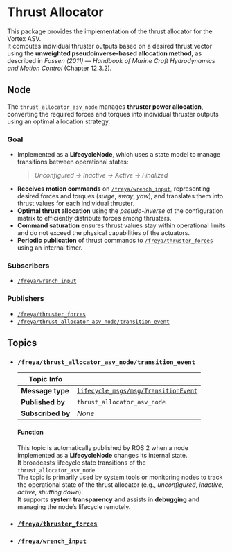 # Thrust Allocator 

This package provides the implementation of the thrust allocator for the Vortex ASV.  
It computes individual thruster outputs based on a desired thrust vector using the **unweighted pseudoinverse-based allocation method**, as described in *Fossen (2011)* — *Handbook of Marine Craft Hydrodynamics and Motion Control* (Chapter 12.3.2).

## Node

The `thrust_allocator_asv_node` manages **thruster power allocation**, converting the required forces and torques into individual thruster outputs using an optimal allocation strategy.

### Goal

- Implemented as a **LifecycleNode**, which uses a state model to manage transitions between operational states:  
  > *Unconfigured → Inactive → Active → Finalized*
- **Receives motion commands** on [`/freya/wrench_input`](...), representing desired forces and torques (*surge*, *sway*, *yaw*), and translates them into thrust values for each individual thruster.
- **Optimal thrust allocation** using the *pseudo-inverse* of the configuration matrix to efficiently distribute forces among thrusters.
- **Command saturation** ensures thrust values stay within operational limits and do not exceed the physical capabilities of the actuators.
- **Periodic publication** of thrust commands to [`/freya/thruster_forces`](https://github.com/vortexntnu/vortex-asv/blob/doc-nodes-topics/mission/system_monitor/README.md#freyathruster_forces) using an internal timer.

### Subscribers

- [`/freya/wrench_input`](...)

### Publishers

- [`/freya/thruster_forces`](https://github.com/vortexntnu/vortex-asv/blob/doc-nodes-topics/mission/system_monitor/README.md#freyathruster_forces)
- [`/freya/thrust_allocator_asv_node/transition_event`](#freyathrust_allocator_asv_nodetransition_event)

## Topics

- ### `/freya/thrust_allocator_asv_node/transition_event`
  
  | Topic Info         |                                  |
  |--------------------|----------------------------------|
  | **Message type**   | [`lifecycle_msgs/msg/TransitionEvent`](https://docs.ros2.org/foxy/api/lifecycle_msgs/msg/TransitionEvent.html) |
  | **Published by**   | `thrust_allocator_asv_node` |
  | **Subscribed by**  | *None* |
  
  #### Function
  
  This topic is automatically published by ROS 2 when a node implemented as a **LifecycleNode** changes its internal state.  
  It broadcasts lifecycle state transitions of the `thrust_allocator_asv_node`.  
  The topic is primarily used by system tools or monitoring nodes to track the operational state of the thrust allocator (e.g., *unconfigured*, *inactive*, *active*, *shutting down*).  
  It supports **system transparency** and assists in **debugging** and managing the node’s lifecycle remotely.

- ### [`/freya/thruster_forces`](https://github.com/vortexntnu/vortex-asv/blob/doc-nodes-topics/mission/system_monitor/README.md#freyathruster_forces)

- ### [`/freya/wrench_input`](...)
